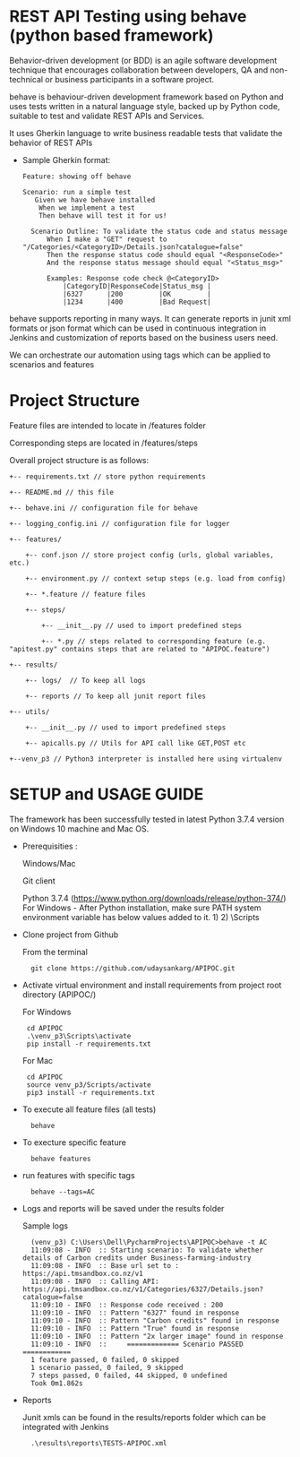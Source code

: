 # REST API Testing using behave (python based framework)
Behavior-driven development (or BDD) is an agile software development technique that encourages collaboration between developers, QA and non-technical or business participants in a software project.

behave is behaviour-driven development framework based on Python and uses tests written in a natural language style, backed up by Python code, suitable to test and validate REST APIs and Services.

It uses Gherkin language to write business readable tests that validate the behavior of REST APIs

- Sample Gherkin format:
    
      Feature: showing off behave

      Scenario: run a simple test
         Given we have behave installed
          When we implement a test
          Then behave will test it for us!
       
        Scenario Outline: To validate the status code and status message
            When I make a "GET" request to "/Categories/<CategoryID>/Details.json?catalogue=false"
            Then the response status code should equal "<ResponseCode>"
            And the response status message should equal "<Status_msg>"

            Examples: Response code check @<CategoryID>
                |CategoryID|ResponseCode|Status_msg |
                |6327      |200         |OK         |
                |1234      |400         |Bad Request|
behave supports reporting in many ways. It can generate reports in junit xml formats or json format which can be used in continuous integration in Jenkins and customization of reports based on the business users need. 

We can orchestrate our automation using tags which can be applied to scenarios and features

# Project Structure
Feature files are intended to locate in /features folder

Corresponding steps are located in /features/steps

Overall project structure is as follows:

    +-- requirements.txt // store python requirements

    +-- README.md // this file 

    +-- behave.ini // configuration file for behave

    +-- logging_config.ini // configuration file for logger

    +-- features/

        +-- conf.json // store project config (urls, global variables, etc.)

        +-- environment.py // context setup steps (e.g. load from config)

        +-- *.feature // feature files

        +-- steps/

            +-- __init__.py // used to import predefined steps

            +-- *.py // steps related to corresponding feature (e.g. "apitest.py" contains steps that are related to "APIPOC.feature")  
    
    +-- results/
    
        +-- logs/  // To keep all logs
    
        +-- reports // To keep all junit report files
    
    +-- utils/

        +-- __init__.py // used to import predefined steps
    
        +-- apicalls.py // Utils for API call like GET,POST etc    

    +--venv_p3 // Python3 interpreter is installed here using virtualenv

# SETUP and USAGE GUIDE
The framework has been successfully tested in latest Python 3.7.4 version on Windows 10 machine and Mac OS. 
- Prerequisities :

    Windows/Mac
    
    Git client 
    
    Python 3.7.4 (https://www.python.org/downloads/release/python-374/)
    For Windows - After Python installation, make sure PATH system environment variable has below values added to it.
        1) <python installed path>
        2) <python installed path>\Scripts    

- Clone project from Github

    From the terminal 
    
        git clone https://github.com/udaysankarg/APIPOC.git
 
- Activate virtual environment and install requirements from project root directory (APIPOC/) 
 
    For Windows
       
       cd APIPOC
       .\venv_p3\Scripts\activate
       pip install -r requirements.txt
    
    For Mac
    
       cd APIPOC
       source venv_p3/Scripts/activate
       pip3 install -r requirements.txt    
       
- To execute all feature files (all tests) 

        behave

- To execture specific feature

        behave features

- run features with specific tags
    
        behave --tags=AC

- Logs and reports will be saved under the results folder

     Sample logs
     
        (venv_p3) C:\Users\Dell\PycharmProjects\APIPOC>behave -t AC
        11:09:08 - INFO  :: Starting scenario: To validate whether details of Carbon credits under Business-farming-industry
        11:09:08 - INFO  :: Base url set to : https://api.tmsandbox.co.nz/v1
        11:09:08 - INFO  :: Calling API: https://api.tmsandbox.co.nz/v1/Categories/6327/Details.json?catalogue=false
        11:09:10 - INFO  :: Response code received : 200
        11:09:10 - INFO  :: Pattern "6327" found in response
        11:09:10 - INFO  :: Pattern "Carbon credits" found in response
        11:09:10 - INFO  :: Pattern "True" found in response
        11:09:10 - INFO  :: Pattern "2x larger image" found in response
        11:09:10 - INFO  ::     ============= Scenario PASSED ============
        1 feature passed, 0 failed, 0 skipped
        1 scenario passed, 0 failed, 9 skipped
        7 steps passed, 0 failed, 44 skipped, 0 undefined
        Took 0m1.862s

- Reports

    Junit xmls can be found in the results/reports folder which can be integrated with Jenkins
        
        .\results\reports\TESTS-APIPOC.xml